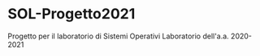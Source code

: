 # SOL-Progetto2021
Progetto per il laboratorio di Sistemi Operativi Laboratorio dell'a.a. 2020-2021

